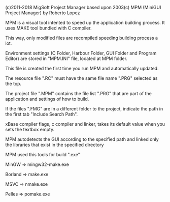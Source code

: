(c)2011-2018 MigSoft Project Manager based upon
2003(c) MPM (MiniGUI Project Manager) by Roberto Lopez

MPM is a visual tool intented to speed up the application building process.
It uses MAKE tool bundled with C compiler.

This way, only modified files are recompiled speeding building process a lot.

Environment settings (C Folder, Harbour Folder, GUI Folder and Program Editor)
are stored in "MPM.INI" file, located at MPM folder.

This file is created the first time you run MPM and automatically updated.

The resource file ".RC" must have the same file name ".PRG" selected as the top.

The project file ".MPM" contains the file list ".PRG"
that are part of the application and settings of how to build.

If the files ".FMG" are in a different folder to the project,
indicate the path in the first tab "Include Search Path".

xBase compiler flags, c compiler and  linker,
takes its default value when you sets the textbox empty.

MPM autodetects the GUI according to the specified path and
linked only the libraries that exist in the specified directory

MPM used this tools for build ".exe"

MinGW  =>  mingw32-make.exe

Borland  => make.exe

MSVC => nmake.exe

Pelles => pomake.exe
